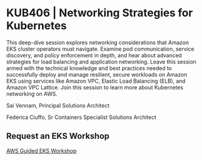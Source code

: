 # KUB406 | Networking Strategies for Kubernetes

This deep-dive session explores networking considerations that Amazon EKS cluster operators must navigate. Examine pod communication, service discovery, and policy enforcement in depth, and hear about advanced strategies for load balancing and application networking. Leave this session armed with the technical knowledge and best practices needed to successfully deploy and manage resilient, secure workloads on Amazon EKS using services like Amazon VPC, Elastic Load Balancing (ELB), and Amazon VPC Lattice. Join this session to learn more about Kubernetes networking on AWS.

Sai Vennam, Principal Solutions Architect

Federica Ciuffo, Sr Containers Specialist Solutions Architect

## Request an EKS Workshop
[AWS Guided EKS Workshop](https://pages.awscloud.com/NAMER-other-PT-eks-workshop-2024-reg.html?trk=93273282-cba3-45ac-932f-841b45264eee&sc_channel=el)
